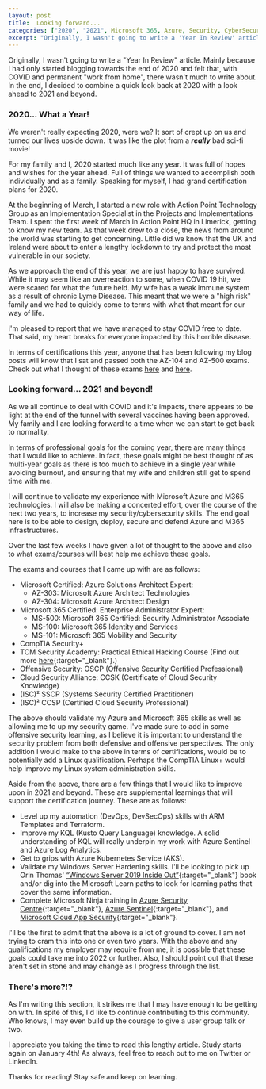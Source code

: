 ```yaml
---
layout: post
title:  Looking forward...
categories: ["2020", "2021", Microsoft 365, Azure, Security, CyberSecurity]
excerpt: "Originally, I wasn't going to write a 'Year In Review' article. Mainly because I had only started blogging towards the end of 2020 and felt that, with COVID and permanent 'work from home', there wasn't much to write about. In the end, I decided to combine a quick look back at 2020 with a look ahead to 2021 and beyond."
---
```


Originally, I wasn't going to write a "Year In Review" article. Mainly because I had only started blogging towards the end of 2020 and felt that, with COVID and permanent "work from home", there wasn't much to write about. In the end, I decided to combine a quick look back at 2020 with a look ahead to 2021 and beyond.

### 2020... What a Year!

We weren't really expecting 2020, were we? It sort of crept up on us and turned our lives upside down. It was like the plot from a **_really_** bad sci-fi movie!

For my family and I, 2020 started much like any year. It was full of hopes and wishes for the year ahead. Full of things we wanted to accomplish both individually and as a family. Speaking for myself, I had grand certification plans for 2020.

At the beginning of March, I started a new role with Action Point Technology Group as an Implementation Specialist in the Projects and Implementations Team. I spent the first week of March in Action Point HQ in Limerick, getting to know my new team. As that week drew to a close, the news from around the world was starting to get concerning. Little did we know that the UK and Ireland were about to enter a lengthy lockdown to try and protect the most vulnerable in our society.

As we approach the end of this year, we are just happy to have survived. While it may seem like an overreaction to some, when COVID 19 hit, we were scared for what the future held. My wife has a weak immune system as a result of chronic Lyme Disease. This meant that we were a "high risk" family and we had to quickly come to terms with what that meant for our way of life.

I'm pleased to report that we have managed to stay COVID free to date. That said, my heart breaks for everyone impacted by this horrible disease.

In terms of certifications this year, anyone that has been following my blog posts will know that I sat and passed both the AZ-104 and AZ-500 exams. Check out what I thought of these exams [here](/online-exams-and-az104/) and [here](/az500/).

### Looking forward... 2021 and beyond!

As we all continue to deal with COVID and it's impacts, there appears to be light at the end of the tunnel with several vaccines having been approved. My family and I are looking forward to a time when we can start to get back to normality.

In terms of professional goals for the coming year, there are many things that I would like to achieve. In fact, these goals might be best thought of as multi-year goals as there is too much to achieve in a single year while avoiding burnout, and ensuring that my wife and children still get to spend time with me.

I will continue to validate my experience with Microsoft Azure and M365 technologies. I will also be making a concerted effort, over the course of the next two years, to increase my security/cybersecurity skills. The end goal here is to be able to design, deploy, secure and defend Azure and M365 infrastructures.

Over the last few weeks I have given a lot of thought to the above and also to what exams/courses will best help me achieve these goals.

The exams and courses that I came up with are as follows:

* Microsoft Certified: Azure Solutions Architect Expert:
  * AZ-303: Microsoft Azure Architect Technologies
  * AZ-304: Microsoft Azure Architect Design
* Microsoft 365 Certified: Enterprise Administrator Expert:
  * MS-500: Microsoft 365 Certified: Security Administrator Associate
  * MS-100: Microsoft 365 Identity and Services
  * MS-101: Microsoft 365 Mobility and Security
* CompTIA Security+
* TCM Security Academy: Practical Ethical Hacking Course (Find out more [here](https://academy.tcm-sec.com/p/practical-ethical-hacking-the-complete-course){:target="_blank"}.)
* Offensive Security: OSCP (Offensive Security Certified Professional)
* Cloud Security Alliance: CCSK (Certificate of Cloud Security Knowledge)
* (ISC)² SSCP (Systems Security Certified Practitioner)
* (ISC)² CCSP (Certified Cloud Security Professional)

The above should validate my Azure and Microsoft 365 skills as well as allowing me to up my security game. I've made sure to add in some offensive security learning, as I believe it is important to understand the security problem from both defensive and offensive perspectives. The only addition I would make to the above in terms of certifications, would be to potentially add a Linux qualification. Perhaps the CompTIA Linux+ would help improve my Linux system administration skills.

Aside from the above, there are a few things that I would like to improve upon in 2021 and beyond. These are supplemental learnings that will support the certification journey. These are as follows:

* Level up my automation (DevOps, DevSecOps) skills with ARM Templates and Terraform.
* Improve my KQL (Kusto Query Language) knowledge. A solid understanding of KQL will really underpin my work with Azure Sentinel and Azure Log Analytics.
* Get to grips with Azure Kubernetes Service (AKS).
* Validate my Windows Server Hardening skills. I'll be looking to pick up Orin Thomas' [“Windows Server 2019 Inside Out”](https://www.amazon.co.uk/Windows-Server-2019-Inside-Out/dp/0135492270){:target="_blank"} book and/or dig into the Microsoft Learn paths to look for learning paths that cover the same information.
* Complete Microsoft Ninja training in [Azure Security Centre](https://techcommunity.microsoft.com/t5/azure-security-center/become-an-azure-security-center-ninja/ba-p/1608761){:target="_blank"}, [Azure Sentinel](https://techcommunity.microsoft.com/t5/azure-sentinel/become-an-azure-sentinel-ninja-the-complete-level-400-training/ba-p/1246310){:target="_blank"}, and [Microsoft Cloud App Security](https://techcommunity.microsoft.com/t5/microsoft-security-and/the-microsoft-cloud-app-security-mcas-ninja-training-is-here/ba-p/1877343){:target="_blank"}.

I'll be the first to admit that the above is a lot of ground to cover. I am not trying to cram this into one or even two years. With the above and any qualifications my employer may require from me, it is possible that these goals could take me into 2022 or further. Also, I should point out that these aren't set in stone and may change as I progress through the list.

### There's more?!?

As I'm writing this section, it strikes me that I may have enough to be getting on with. In spite of this, I'd like to continue contributing to this community. Who knows, I may even build up the courage to give a user group talk or two.

I appreciate you taking the time to read this lengthy article. Study starts again on January 4th! As always, feel free to reach out to me on Twitter or LinkedIn.

Thanks for reading! Stay safe and keep on learning.
